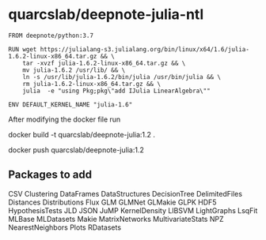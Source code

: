 #  quarcslab/deepnote-julia-ntl

```
FROM deepnote/python:3.7

RUN wget https://julialang-s3.julialang.org/bin/linux/x64/1.6/julia-1.6.2-linux-x86_64.tar.gz && \
    tar -xvzf julia-1.6.2-linux-x86_64.tar.gz && \
    mv julia-1.6.2 /usr/lib/ && \
    ln -s /usr/lib/julia-1.6.2/bin/julia /usr/bin/julia && \
    rm julia-1.6.2-linux-x86_64.tar.gz && \
    julia  -e "using Pkg;pkg\"add IJulia LinearAlgebra\""
    
ENV DEFAULT_KERNEL_NAME "julia-1.6"

```
After modifying the docker file run

docker build -t quarcslab/deepnote-julia:1.2 .

docker push quarcslab/deepnote-julia:1.2



## Packages to add
CSV Clustering DataFrames DataStructures DecisionTree DelimitedFiles Distances Distributions Flux GLM GLMNet GLMakie GLPK HDF5 HypothesisTests JLD JSON JuMP KernelDensity LIBSVM LightGraphs LsqFit MLBase MLDatasets Makie MatrixNetworks MultivariateStats NPZ NearestNeighbors Plots RDatasets